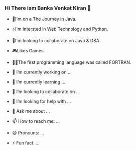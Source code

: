 ### Hi There iam Banka Venkat Kiran 👦
- 🚀I'm on a The Journey in Java.
- ⚡I'm Intersted in Web Technology and Python.
- 🤔I'm looking to collaborate on Java & DSA.
- 🎮Likes Games.
- 👨‍💻The first programming language was called FORTRAN.
   
- 🔭 I’m currently working on ...
- 🌱 I’m currently learning ...
- 👯 I’m looking to collaborate on ...
- 🤔 I’m looking for help with ...
- 💬 Ask me about ...
- 📫 How to reach me: ...
- 😄 Pronouns: ...
- ⚡ Fun fact: ...

